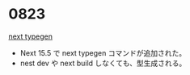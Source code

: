 # 0823

[next typegen](https://nextjs.org/blog/next-15-5#next-typegen)

- Next 15.5 で next typegen コマンドが追加された。
- nest dev や next build しなくても、型生成される。